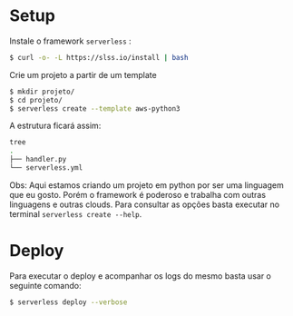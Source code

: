 # Setup

Instale o framework `serverless` :
```bash
$ curl -o- -L https://slss.io/install | bash
```

Crie um projeto a partir de um template
```bash
$ mkdir projeto/
$ cd projeto/
$ serverless create --template aws-python3
```

A estrutura ficará assim:
```bash
tree
.
├── handler.py
└── serverless.yml
```

Obs: Aqui estamos criando um projeto em python por ser uma linguagem que eu gosto. Porém o framework é poderoso e trabalha com outras linguagens e outras clouds. Para consultar as opções basta executar no terminal `serverless create --help`.

# Deploy

Para executar o deploy e acompanhar os logs do mesmo basta usar o seguinte comando: 
```bash
$ serverless deploy --verbose
```
